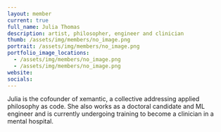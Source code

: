 ```yaml
---
layout: member
current: true
full_name: Julia Thomas
description: artist, philosopher, engineer and clinician
thumb: /assets/img/members/no_image.png
portrait: /assets/img/members/no_image.png
portfolio_image_locations:
  - /assets/img/members/no_image.png
  - /assets/img/members/no_image.png
website: 
socials: 
---
```

Julia is the cofounder of xemantic, a collective addressing applied philosophy as code. She also works as a doctoral candidate and ML engineer and is currently undergoing training to become a clinician in a mental hospital.